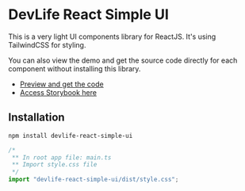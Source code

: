 # DevLife React Simple UI

This is a very light UI components library for ReactJS.
It's using TailwindCSS for styling.

You can also view the demo and get the source code directly for each component without installing this library.

- [Preview and get the code](https://dev-life-solution.netlify.app/ui-components)
- [Access Storybook here](https://6707ec4353dd2e5b89ffccf0-kcvcbadxfg.chromatic.com/)

## Installation

```sh
npm install devlife-react-simple-ui
```

```js
/*
 ** In root app file: main.ts
 ** Import style.css file
 */
import "devlife-react-simple-ui/dist/style.css";
```
